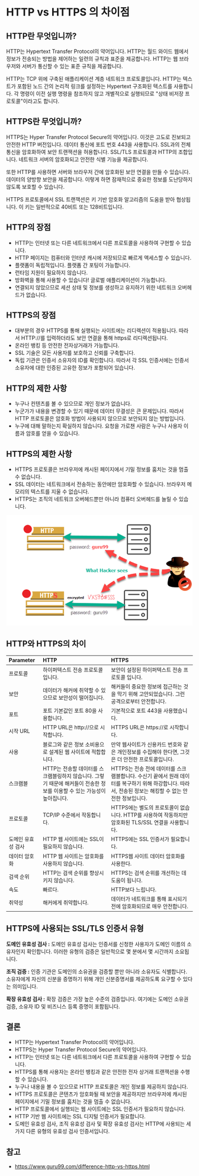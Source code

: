 # HTTP vs HTTPS 의 차이점



## HTTP란 무엇입니까?

HTTP는 Hypertext Transfer Protocol의 약어입니다. HTTP는 월드 와이드 웹에서 정보가 전송되는 방법을 제어하는 일련의 규칙과 표준을 제공합니다. HTTP는 웹 브라우저와 서버가 통신할 수 있는 표준 규칙을 제공합니다.

HTTP는 TCP 위에 구축된 애플리케이션 계층 네트워크 프로토콜입니다. HTTP는 텍스트가 포함된 노드 간의 논리적 링크를 설정하는 Hypertext 구조화된 텍스트를 사용합니다. 각 명령이 이전 실행 명령을 참조하지 않고 개별적으로 실행되므로 "상태 비저장 프로토콜"이라고도 합니다.



## HTTPS란 무엇입니까?

HTTPS는 Hyper Transfer Protocol Secure의 약어입니다. 이것은 고도로 진보되고 안전한 HTTP 버전입니다. 데이터 통신에 포트 번호 443을 사용합니다. SSL과의 전체 통신을 암호화하여 보안 트랜잭션을 허용합니다. SSL/TLS 프로토콜과 HTTP의 조합입니다. 네트워크 서버의 암호화되고 안전한 식별 기능을 제공합니다.

또한 HTTP를 사용하면 서버와 브라우저 간에 암호화된 보안 연결을 만들 수 있습니다. 데이터의 양방향 보안을 제공합니다. 이렇게 하면 잠재적으로 중요한 정보를 도난당하지 않도록 보호할 수 있습니다.

HTTPS 프로토콜에서 SSL 트랜잭션은 키 기반 암호화 알고리즘의 도움을 받아 협상됩니다. 이 키는 일반적으로 40비트 또는 128비트입니다.



## HTTP의 장점

- HTTP는 인터넷 또는 다른 네트워크에서 다른 프로토콜을 사용하여 구현할 수 있습니다.
- HTTP 페이지는 컴퓨터와 인터넷 캐시에 저장되므로 빠르게 액세스할 수 있습니다.
- 플랫폼이 독립적입니다. 플랫폼 간 포팅이 가능합니다.
- 런타임 지원이 필요하지 않습니다.
- 방화벽을 통해 사용할 수 있습니다! 글로벌 애플리케이션이 가능합니다.
- 연결되지 않았으므로 세션 상태 및 정보를 생성하고 유지하기 위한 네트워크 오버헤드가 없습니다.



## HTTPS의 장점

- 대부분의 경우 HTTPS를 통해 실행되는 사이트에는 리디렉션이 적용됩니다. 따라서 HTTP://를 입력하더라도 보안 연결을 통해 https로 리디렉션됩니다.
- 온라인 뱅킹 등 안전한 전자상거래가 가능합니다.
- SSL 기술은 모든 사용자를 보호하고 신뢰를 구축합니다.
- 독립 기관은 인증서 소유자의 ID를 확인합니다. 따라서 각 SSL 인증서에는 인증서 소유자에 대한 인증된 고유한 정보가 포함되어 있습니다.



## HTTP의 제한 사항

- 누구나 컨텐츠를 볼 수 있으므로 개인 정보가 없습니다.
- 누군가가 내용을 변경할 수 있기 때문에 데이터 무결성은 큰 문제입니다. 따라서 HTTP 프로토콜은 암호화 방법이 사용되지 않으므로 보안되지 않는 방법입니다.
- 누구에 대해 말하는지 확실하지 않습니다. 요청을 가로챈 사람은 누구나 사용자 이름과 암호를 얻을 수 있습니다.



## HTTPS의 제한 사항

- HTTPS 프로토콜은 브라우저에 캐시된 페이지에서 기밀 정보를 훔치는 것을 멈출 수 없습니다.
- SSL 데이터는 네트워크에서 전송하는 동안에만 암호화할 수 있습니다. 브라우저 메모리의 텍스트를 지울 수 없습니다.
- HTTPS는 조직의 네트워크 오버헤드뿐만 아니라 컴퓨터 오버헤드를 늘릴 수 있습니다.

![](./images/http.png)



## HTTP와 HTTPS의 차이

| **Parameter**      | **HTTP**                                                     | **HTTPS**                                                    |
| :----------------- | :----------------------------------------------------------- | :----------------------------------------------------------- |
| 프로토콜           | 하이퍼텍스트 전송 프로토콜 입니다.                           | 보안이 설정된 하이퍼텍스트 전송 프로토콜 입니다.             |
| 보안               | 데이터가 해커에 취약할 수 있으므로 보안성이 떨어집니다.      | 해커들이 중요한 정보에 접근하는 것을 막기 위해 고안되었습니다. 그런 공격으로부터 안전합니다. |
| 포트               | 포트 기본값인 포트 80을 사용합니다.                          | 기본적으로 포트 443을 사용했습니다.                          |
| 시작 URL           | HTTP URL은 http://으로 시작합니다.                           | HTTPS URL은 https://로 시작합니다.                           |
| 사용               | 블로그와 같은 정보 소비용으로 설계된 웹 사이트에 적합합니다. | 만약 웹사이트가 신용카드 번호와 같은 개인정보를 수집해야 한다면, 그것은 더 안전한 프로토콜입니다. |
| 스크램블           | HTTP는 전송할 데이터를 스크램블링하지 않습니다. 그렇기 때문에 해커들이 전송한 정보를 이용할 수 있는 가능성이 높아집니다. | HTTPS는 전송 전에 데이터를 스크램블합니다. 수신기 끝에서 원래 데이터를 복구하기 위해 하강합니다. 따라서, 전송된 정보는 해킹할 수 없는 안전한 정보입니다. |
| 프로토콜           | TCP/IP 수준에서 작동합니다.                                  | HTTPS에는 별도의 프로토콜이 없습니다. HTTP를 사용하여 작동하지만 암호화된 TLS/SSL 연결을 사용합니다. |
| 도메인 유효성 검사 | HTTP 웹 사이트에는 SSL이 필요하지 않습니다.                  | HTTPS에는 SSL 인증서가 필요합니다.                           |
| 데이터 암호화      | HTTP 웹 사이트는 암호화를 사용하지 않습니다.                 | HTTPS웹 사이트 데이터 암호화를 사용한다.                     |
| 검색 순위          | HTTP는 검색 순위를 향상시키지 않습니다.                      | HTTPS는 검색 순위를 개선하는 데 도움이 됩니다.               |
| 속도               | 빠르다.                                                      | HTTP보다 느립니다.                                           |
| 취약성             | 해커에게 취약합니다.                                         | 데이터가 네트워크를 통해 표시되기 전에 암호화되므로 매우 안전합니다. |



## HTTPS에 사용되는 SSL/TLS 인증서 유형

**도메인 유효성 검사 :** 도메인 유효성 검사는 인증서를 신청한 사용자가 도메인 이름의 소유자인지 확인합니다. 이러한 유형의 검증은 일반적으로 몇 분에서 몇 시간까지 소요됩니다.

**조직 검증 :** 인증 기관은 도메인의 소유권을 검증할 뿐만 아니라 소유자도 식별합니다. 소유자에게 자신의 신분을 증명하기 위해 개인 신분증명서를 제공하도록 요구할 수 있다는 의미입니다.

**확장 유효성 검사 :** 확장 검증은 가장 높은 수준의 검증입니다. 여기에는 도메인 소유권 검증, 소유자 ID 및 비즈니스 등록 증명이 포함됩니다.



## 결론

- HTTP는 Hypertext Transfer Protocol의 약어입니다.
- HTTPS는 Hyper Transfer Protocol Secure의 약어입니다.
- HTTP는 인터넷 또는 다른 네트워크에서 다른 프로토콜을 사용하여 구현할 수 있습니다.
- HTTPS를 통해 사용자는 온라인 뱅킹과 같은 안전한 전자 상거래 트랜잭션을 수행할 수 있습니다.
- 누구나 내용을 볼 수 있으므로 HTTP 프로토콜은 개인 정보를 제공하지 않습니다.
- HTTPS 프로토콜은 콘텐츠가 암호화될 때 보안을 제공하지만 브라우저에 캐시된 페이지에서 기밀 정보를 훔치는 것을 멈출 수 없습니다.
- HTTP 프로토콜에서 실행되는 웹 사이트에는 SSL 인증서가 필요하지 않습니다.
- HTTP 기반 웹 사이트에는 SSL 디지털 인증서가 필요합니다.
- 도메인 유효성 검사, 조직 유효성 검사 및 확장 유효성 검사는 HTTP에 사용되는 세 가지 다른 유형의 유효성 검사 인증서입니다.



## 참고

- https://www.guru99.com/difference-http-vs-https.html